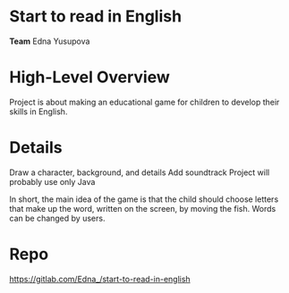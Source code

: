 # Start to read in English

**Team**
Edna Yusupova

# High-Level Overview
Project is about making an educational game for children to develop their skills in English.

# Details

Draw a character, background, and details
Add soundtrack
Project will probably use only Java

In short, the main idea of the game is that the child should choose letters that make up the word, written on the screen, by moving the fish.
Words can be changed by users.

# Repo
https://gitlab.com/Edna_/start-to-read-in-english